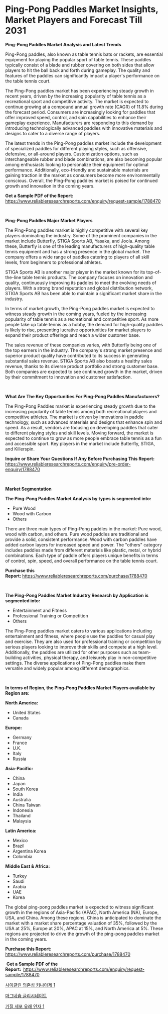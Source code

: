 <p><h1>Ping-Pong Paddles Market Insights, Market Players and Forecast Till 2031</h1></p><p><strong>Ping-Pong Paddles Market Analysis and Latest Trends</strong></p>
<p><p>Ping-Pong paddles, also known as table tennis bats or rackets, are essential equipment for playing the popular sport of table tennis. These paddles typically consist of a blade and rubber covering on both sides that allow players to hit the ball back and forth during gameplay. The quality and features of the paddles can significantly impact a player's performance on the table tennis court.</p><p>The Ping-Pong paddles market has been experiencing steady growth in recent years, driven by the increasing popularity of table tennis as a recreational sport and competitive activity. The market is expected to continue growing at a compound annual growth rate (CAGR) of 11.8% during the forecast period. Consumers are increasingly looking for paddles that offer improved speed, control, and spin capabilities to enhance their gameplay experience. Manufacturers are responding to this demand by introducing technologically advanced paddles with innovative materials and designs to cater to a diverse range of players.</p><p>The latest trends in the Ping-Pong paddles market include the development of specialized paddles for different playing styles, such as offensive, defensive, or all-around players. Customization options, such as interchangeable rubber and blade combinations, are also becoming popular among enthusiasts looking to personalize their equipment for optimal performance. Additionally, eco-friendly and sustainable materials are gaining traction in the market as consumers become more environmentally conscious. Overall, the Ping-Pong paddles market is poised for continued growth and innovation in the coming years.</p></p>
<p><strong>Get a Sample PDF of the Report:&nbsp;</strong> <a href="https://www.reliableresearchreports.com/enquiry/request-sample/1788470">https://www.reliableresearchreports.com/enquiry/request-sample/1788470</a></p>
<p>&nbsp;</p>
<p><strong>Ping-Pong Paddles Major Market Players</strong></p>
<p><p>The Ping-Pong paddles market is highly competitive with several key players dominating the industry. Some of the prominent companies in the market include Butterfly, STIGA Sports AB, Yasaka, and Joola. Among these, Butterfly is one of the leading manufacturers of high-quality table tennis equipment and has a strong presence in the global market. The company offers a wide range of paddles catering to players of all skill levels, from beginners to professional athletes. </p><p>STIGA Sports AB is another major player in the market known for its top-of-the-line table tennis products. The company focuses on innovation and quality, continuously improving its paddles to meet the evolving needs of players. With a strong brand reputation and global distribution network, STIGA Sports AB has been able to maintain a significant market share in the industry.</p><p>In terms of market growth, the Ping-Pong paddles market is expected to witness steady growth in the coming years, fueled by the increasing popularity of table tennis as a recreational and competitive sport. As more people take up table tennis as a hobby, the demand for high-quality paddles is likely to rise, presenting lucrative opportunities for market players to expand their product offerings and reach a wider customer base.</p><p>The sales revenue of these companies varies, with Butterfly being one of the top earners in the industry. The company's strong market presence and superior product quality have contributed to its success in generating substantial sales revenue. STIGA Sports AB also boasts a healthy sales revenue, thanks to its diverse product portfolio and strong customer base. Both companies are expected to see continued growth in the market, driven by their commitment to innovation and customer satisfaction.</p></p>
<p>&nbsp;</p>
<p><strong>What Are The Key Opportunities For Ping-Pong Paddles Manufacturers?</strong></p>
<p><p>The Ping-Pong Paddles market is experiencing steady growth due to the increasing popularity of table tennis among both recreational players and competitive athletes. The market is driven by innovations in paddle technology, such as advanced materials and designs that enhance spin and speed. As a result, vendors are focusing on developing paddles that cater to different playing styles and skill levels. Moving forward, the market is expected to continue to grow as more people embrace table tennis as a fun and accessible sport. Key players in the market include Butterfly, STIGA, and Killerspin.</p></p>
<p><strong>Inquire or Share Your Questions If Any Before Purchasing This Report:</strong> <a href="https://www.reliableresearchreports.com/enquiry/pre-order-enquiry/1788470">https://www.reliableresearchreports.com/enquiry/pre-order-enquiry/1788470</a></p>
<p>&nbsp;</p>
<p><strong>Market Segmentation</strong></p>
<p><strong>The Ping-Pong Paddles Market Analysis by types is segmented into:</strong></p>
<p><ul><li>Pure Wood</li><li>Wood with Carbon</li><li>Others</li></ul></p>
<p><p>There are three main types of Ping-Pong paddles in the market: Pure wood, wood with carbon, and others. Pure wood paddles are traditional and provide a solid, consistent performance. Wood with carbon paddles have added carbon layers for increased speed and power. The "others" category includes paddles made from different materials like plastic, metal, or hybrid combinations. Each type of paddle offers players unique benefits in terms of control, spin, speed, and overall performance on the table tennis court.</p></p>
<p><strong>Purchase this Report:&nbsp;</strong><a href="https://www.reliableresearchreports.com/purchase/1788470">https://www.reliableresearchreports.com/purchase/1788470</a></p>
<p>&nbsp;</p>
<p><strong>The Ping-Pong Paddles Market Industry Research by Application is segmented into:</strong></p>
<p><ul><li>Entertainment and Fitness</li><li>Professional Training or Competition</li><li>Others</li></ul></p>
<p><p>The Ping-Pong paddles market caters to various applications including entertainment and fitness, where people use the paddles for casual play and exercise. They are also used for professional training or competition by serious players looking to improve their skills and compete at a high level. Additionally, the paddles are utilized for other purposes such as team-building activities, physical therapy, and leisurely play in non-competitive settings. The diverse applications of Ping-Pong paddles make them versatile and widely popular among different demographics.</p></p>
<p>&nbsp;</p>
<p><strong>In terms of Region, the Ping-Pong Paddles Market Players available by Region are:</strong></p>
<p>
    <p> <strong> North America: </strong>
        <ul>
            <li>United States</li>
            <li>Canada</li>
        </ul>
        </p> 
    <p> <strong> Europe: </strong>
        <ul>
            <li>Germany</li>
            <li>France</li>
            <li>U.K.</li>
            <li>Italy</li>
            <li>Russia</li>
        </ul>
        </p> 
    <p> <strong> Asia-Pacific: </strong>
        <ul>
            <li>China</li>
            <li>Japan</li>
            <li>South Korea</li>
            <li>India</li>
            <li>Australia</li>
            <li>China Taiwan</li>
            <li>Indonesia</li>
            <li>Thailand</li>
            <li>Malaysia</li>
        </ul>
        </p> 
    <p> <strong> Latin America: </strong>
        <ul>
            <li>Mexico</li>
            <li>Brazil</li>
            <li>Argentina Korea</li>
            <li>Colombia</li>
        </ul>
        </p> 
    <p> <strong> Middle East & Africa: </strong>
        <ul>
            <li>Turkey</li>
            <li>Saudi</li>
            <li>Arabia</li>
            <li>UAE</li>
            <li>Korea</li>
        </ul>
    </p>
    </p>
<p><p>The global ping-pong paddles market is expected to witness significant growth in the regions of Asia-Pacific (APAC), North America (NA), Europe, USA, and China. Among these regions, China is anticipated to dominate the market with a market share percentage valuation of 35%, followed by the USA at 25%, Europe at 20%, APAC at 15%, and North America at 5%. These regions are projected to drive the growth of the ping-pong paddles market in the coming years.</p></p>
<p><strong>Purchase this Report: </strong><a href="https://www.reliableresearchreports.com/purchase/1788470">https://www.reliableresearchreports.com/purchase/1788470</a></p>
<p>&nbsp;<strong>Get a Sample PDF of the Report:&nbsp;&nbsp;</strong><a href="https://www.reliableresearchreports.com/enquiry/request-sample/1788470">https://www.reliableresearchreports.com/enquiry/request-sample/1788470</a></p>
<p><strong></strong></p>
<p><p><a href="https://github.com/JonHarrtis67676y/Market-Research-Report-List-1/blob/main/70154176262.md">사이클린 의존성 키나아제 1</a></p><p><a href="https://github.com/vsoq0zknh59/Market-Research-Report-List-1/blob/main/91430636264.md">마그네슘 글리시네이트</a></p><p><a href="https://github.com/jntpkh496620/Market-Research-Report-List-1/blob/main/53880466263.md">기질 세포 유래 인자 1</a></p></p>